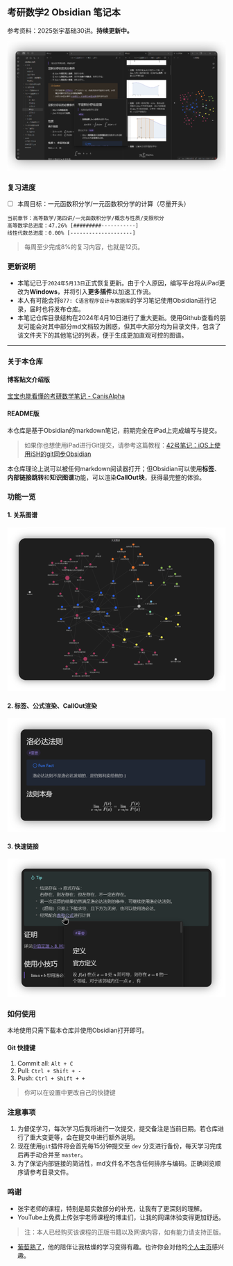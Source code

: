 ## 考研数学2 Obsidian 笔记本

参考资料：2025张宇基础30讲。**持续更新中。**

![overall](assets/readme/overall.png)

### 复习进度

- [ ] 本周目标：一元函数积分学/一元函数积分学的计算（尽量开头）

```
当前章节：高等数学/第四讲/一元函数积分学/概念与性质/变限积分
高等数学总进度：47.26% [#########-----------]
线性代数总进度：0.00% [--------------------]
```

> 每周至少完成8%的复习内容，也就是12页。

### 更新说明

- 本笔记已于`2024年5月13日`正式恢复更新。由于个人原因，编写平台将从iPad更改为**Windows**，并将引入**更多插件**以加速工作流。
- 本人有可能会将`877: C语言程序设计与数据库`的学习笔记使用Obsidian进行记录，届时也将发布仓库。
- 本笔记仓库目录结构在2024年4月10日进行了重大更新。使用Github查看的朋友可能会对其中部分md文档较为困惑，但其中大部分均为目录文件，包含了该文件夹下的其他笔记的列表，便于生成更加直观可控的图谱。

---

### 关于本仓库

#### 博客贴文介绍版

[宝宝也能看懂的考研数学笔记 - CanisAlpha](https://blandalpha.github.io/posts/math4baby_project/)

#### README版

本仓库是基于Obsidian的markdown笔记，前期完全在iPad上完成编写与提交。

> 如果你也想使用iPad进行Git提交，请参考这篇教程：[42号笔记：iOS上使用iSH的git同步Obsidian](https://zhuanlan.zhihu.com/p/565028534)

本仓库理论上说可以被任何markdown阅读器打开；但Obsidian可以使用**标签**、**内部链接跳转**和**知识图谱**功能，可以渲染**CallOut块**，获得最完整的体验。

### 功能一览

#### 1. 关系图谱

![graph](assets/readme/graph.png)

#### 2. 标签、公式渲染、CallOut渲染

![graph](assets/readme/feature.png)

#### 3. 快速链接

![graph](assets/readme/feature_link.png)

### 如何使用

本地使用只需下载本仓库并使用Obsidian打开即可。

#### Git 快捷键

1. Commit all: `Alt + C`
2. Pull: `Ctrl + Shift + -`
3. Push: `Ctrl + Shift + +`

> 你可以在设置中更改自己的快捷键

### 注意事项

1. 为督促学习，每次学习后我将进行一次提交，提交备注是当前日期。若仓库进行了重大变更等，会在提交中进行额外说明。
2. 现在使用`git`插件将会首先每15分钟提交至 `dev` 分支进行备份，每天学习完成后再手动合并至 `master`。
3. 为了保证内部链接的简洁性，md文件名不包含任何排序与编码。正确浏览顺序请参考目录文件。

### 鸣谢

- 张宇老师的课程，特别是超实数部分的补充，让我有了更深刻的理解。
- YouTube上免费上传张宇老师课程的博主们，让我的网课体验变得更加舒适。
> 注：本人已经购买该课程的正版书籍以及网课内容，如有能力请支持正版。
- [葡萄熟了](https://github.com/SuperGrapee)，他的陪伴让我枯燥的学习变得有趣。也许你会对他的[个人主页](https://supergrapee.github.io/)感兴趣。
